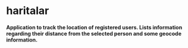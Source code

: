 # haritalar

#### Application to track the location of registered users. Lists information regarding their distance from the selected person and some geocode information. 
